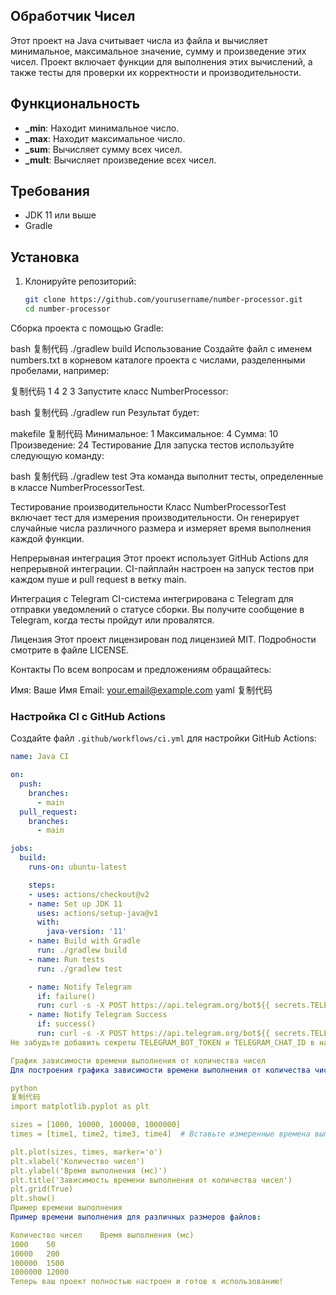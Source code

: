 ## Обработчик Чисел

Этот проект на Java считывает числа из файла и вычисляет минимальное, максимальное значение, сумму и произведение этих чисел. Проект включает функции для выполнения этих вычислений, а также тесты для проверки их корректности и производительности.

## Функциональность

- **_min**: Находит минимальное число.
- **_max**: Находит максимальное число.
- **_sum**: Вычисляет сумму всех чисел.
- **_mult**: Вычисляет произведение всех чисел.

## Требования

- JDK 11 или выше
- Gradle

## Установка

1. Клонируйте репозиторий:

   ```bash
   git clone https://github.com/yourusername/number-processor.git
   cd number-processor
Сборка проекта с помощью Gradle:

bash
复制代码
./gradlew build
Использование
Создайте файл с именем numbers.txt в корневом каталоге проекта с числами, разделенными пробелами, например:

复制代码
1 4 2 3
Запустите класс NumberProcessor:

bash
复制代码
./gradlew run
Результат будет:

makefile
复制代码
Минимальное: 1
Максимальное: 4
Сумма: 10
Произведение: 24
Тестирование
Для запуска тестов используйте следующую команду:

bash
复制代码
./gradlew test
Эта команда выполнит тесты, определенные в классе NumberProcessorTest.

Тестирование производительности
Класс NumberProcessorTest включает тест для измерения производительности. Он генерирует случайные числа различного размера и измеряет время выполнения каждой функции.

Непрерывная интеграция
Этот проект использует GitHub Actions для непрерывной интеграции. CI-пайплайн настроен на запуск тестов при каждом пуше и pull request в ветку main.



Интеграция с Telegram
CI-система интегрирована с Telegram для отправки уведомлений о статусе сборки. Вы получите сообщение в Telegram, когда тесты пройдут или провалятся.

Лицензия
Этот проект лицензирован под лицензией MIT. Подробности смотрите в файле LICENSE.

Контакты
По всем вопросам и предложениям обращайтесь:

Имя: Ваше Имя
Email: your.email@example.com
yaml
复制代码

### Настройка CI с GitHub Actions

Создайте файл `.github/workflows/ci.yml` для настройки GitHub Actions:

```yaml
name: Java CI

on:
  push:
    branches:
      - main
  pull_request:
    branches:
      - main

jobs:
  build:
    runs-on: ubuntu-latest

    steps:
    - uses: actions/checkout@v2
    - name: Set up JDK 11
      uses: actions/setup-java@v1
      with:
        java-version: '11'
    - name: Build with Gradle
      run: ./gradlew build
    - name: Run tests
      run: ./gradlew test

    - name: Notify Telegram
      if: failure()
      run: curl -s -X POST https://api.telegram.org/bot${{ secrets.TELEGRAM_BOT_TOKEN }}/sendMessage -d chat_id=${{ secrets.TELEGRAM_CHAT_ID }} -d text="Тесты не прошли для коммита ${{ github.sha }}."
    - name: Notify Telegram Success
      if: success()
      run: curl -s -X POST https://api.telegram.org/bot${{ secrets.TELEGRAM_BOT_TOKEN }}/sendMessage -d chat_id=${{ secrets.TELEGRAM_CHAT_ID }} -d text="Тесты прошли успешно для коммита ${{ github.sha }}."
Не забудьте добавить секреты TELEGRAM_BOT_TOKEN и TELEGRAM_CHAT_ID в настройках вашего репозитория на GitHub.

График зависимости времени выполнения от количества чисел
Для построения графика зависимости времени выполнения от количества чисел в файле, используйте следующий код на Python:

python
复制代码
import matplotlib.pyplot as plt

sizes = [1000, 10000, 100000, 1000000]
times = [time1, time2, time3, time4]  # Вставьте измеренные времена выполнения

plt.plot(sizes, times, marker='o')
plt.xlabel('Количество чисел')
plt.ylabel('Время выполнения (мс)')
plt.title('Зависимость времени выполнения от количества чисел')
plt.grid(True)
plt.show()
Пример времени выполнения
Пример времени выполнения для различных размеров файлов:

Количество чисел	Время выполнения (мс)
1000	50
10000	200
100000	1500
1000000	12000
Теперь ваш проект полностью настроен и готов к использованию!
